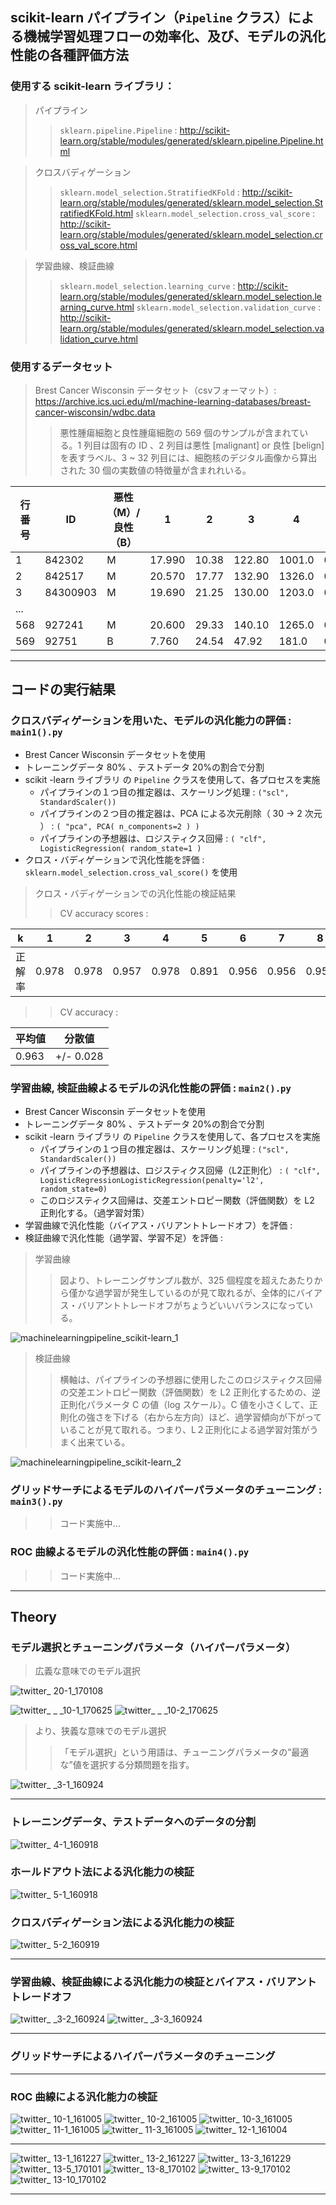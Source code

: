 ## scikit-learn パイプライン（`Pipeline` クラス）による機械学習処理フローの効率化、及び、モデルの汎化性能の各種評価方法


### 使用する scikit-learn ライブラリ：

> パイプライン
>> `sklearn.pipeline.Pipeline` :
  http://scikit-learn.org/stable/modules/generated/sklearn.pipeline.Pipeline.html

> クロスバディゲーション
>> `sklearn.model_selection.StratifiedKFold` : http://scikit-learn.org/stable/modules/generated/sklearn.model_selection.StratifiedKFold.html
> `sklearn.model_selection.cross_val_score` : 
http://scikit-learn.org/stable/modules/generated/sklearn.model_selection.cross_val_score.html

> 学習曲線、検証曲線
>> `sklearn.model_selection.learning_curve` : http://scikit-learn.org/stable/modules/generated/sklearn.model_selection.learning_curve.html
>> `sklearn.model_selection.validation_curve` : http://scikit-learn.org/stable/modules/generated/sklearn.model_selection.validation_curve.html


### 使用するデータセット

> Brest Cancer Wisconsin データセット（csvフォーマット）: https://archive.ics.uci.edu/ml/machine-learning-databases/breast-cancer-wisconsin/wdbc.data
>>悪性腫瘍細胞と良性腫瘍細胞の 569 個のサンプルが含まれている。1 列目は固有の ID 、2 列目は悪性 [malignant] or 良性 [belign] を表すラベル、3 ~ 32 列目には、細胞核のデジタル画像から算出された 30 個の実数値の特徴量が含まれれいる。

|行番号|ID|悪性（M）/良性（B）|1|2|3|4|5|6|7|8|...|22|23|24|25|26|27|28|29|30|
|---|---|---|---|---|---|---|---|---|---|---|---|---|---|---|---|---|---|---|---|---|
|1|842302  |M  |17.990  |10.38  |122.80  |1001.0  |0.11840  |0.27760  |0.300100|0.147100|...|25.380|17.33|  184.60  |2019.0  |0.16220|  0.66560| 0.71190|  0.26540|  0.4601|  0.11890 |
|2|842517  |M  |20.570  |17.77  |132.90  |1326.0  |0.08474  |0.07864  |0.086900|0.147100|...|25.380|  17.33  |184.60  |2019.0  |0.16220  |0.66560|0.24160  |0.18600  |0.2750  |0.08902|
|3|84300903  |M  |19.690  |21.25  |130.00  |1203.0  |0.10960  |0.15990  |0.197400|0.127900   |...|23.570  |25.53  |152.50  |1709.0  |0.14440  |0.42450|0.45040  |0.24300  |0.3613  |0.08758|
|...|
|568|927241  |M  |20.600  |29.33  |140.10  |1265.0  |0.11780  |0.27700  |0.351400|0.152000   |...|25.740  |39.42  |184.60  |1821.0  |0.16500  |0.86810|0.93870  |0.26500  |0.4087  |0.12400|
|569|92751  |B   |7.760  |24.54   |47.92   |181.0  |0.05263  |0.04362  |0.000000|0.000000|...|9.456  |30.37   |59.16   |268.6  |0.08996  |0.06444|0.00000  |0.00000  |0.2871  |0.07039|

---

## コードの実行結果

### クロスバディゲーションを用いた、モデルの汎化能力の評価 : `main1().py`

- Brest Cancer Wisconsin データセットを使用
- トレーニングデータ 80% 、テストデータ 20%の割合で分割
- scikit -learn ライブラリ の `Pipeline` クラスを使用して、各プロセスを実施
  - パイプラインの１つ目の推定器は、スケーリング処理 : `("scl", StandardScaler())`
  - パイプラインの２つ目の推定器は、PCA による次元削除（ 30 → 2 次元 ） : `( "pca", PCA( n_components=2 ) )`
  - パイプラインの予想器は、ロジスティクス回帰 : `( "clf", LogisticRegression( random_state=1 )`
- クロス・バディゲーションで汎化性能を評価 : `sklearn.model_selection.cross_val_score()` を使用

> クロス・バディゲーションでの汎化性能の検証結果
>> CV accuracy scores :

|k|1|2|3|4|5|6|7|8|9|10|
|---|---|---|---|---|---|---|---|---|---|---|
|正解率|0.978|0.978|0.957|0.978|0.891|0.956|0.956|0.956|1.|0.978|

>> CV accuracy :

|平均値|分散値|
|---|---|
|0.963|+/- 0.028|

### 学習曲線, 検証曲線よるモデルの汎化性能の評価 : `main2().py`

- Brest Cancer Wisconsin データセットを使用
- トレーニングデータ 80% 、テストデータ 20%の割合で分割
- scikit -learn ライブラリ の `Pipeline` クラスを使用して、各プロセスを実施
  - パイプラインの１つ目の推定器は、スケーリング処理 : `("scl", StandardScaler())`
  - パイプラインの予想器は、ロジスティクス回帰（L2正則化） : `( "clf", LogisticRegressionLogisticRegression(penalty='l2', random_state=0)`
  - このロジスティクス回帰は、交差エントロピー関数（評価関数）を L2 正則化する。（過学習対策）
- 学習曲線で汎化性能（バイアス・バリアントトレードオフ）を評価 : 
- 検証曲線で汎化性能（過学習、学習不足）を評価 : 

> 学習曲線
>>図より、トレーニングサンプル数が、325 個程度を超えたあたりから僅かな過学習が発生しているのが見て取れるが、全体的にバイアス・バリアントトレードオフがちょうどいいバランスになっている。

![machinelearningpipeline_scikit-learn_1](https://user-images.githubusercontent.com/25688193/29451212-c7290d4e-843c-11e7-9103-d33cc5aa1b6e.png)

> 検証曲線
>> 横軸は、パイプラインの予想器に使用したこのロジスティクス回帰の交差エントロピー関数（評価関数）を L2 正則化するための、逆正則化パラメータ C の値（log スケール）。C 値を小さくして、正則化の強さを下げる（右から左方向）ほど、過学習傾向が下がっていることが見て取れる。つまり、L２正則化による過学習対策がうまく出来ている。

![machinelearningpipeline_scikit-learn_2](https://user-images.githubusercontent.com/25688193/29451357-5893a6e0-843d-11e7-9319-b9af253e78a4.png)


### グリッドサーチによるモデルのハイパーパラメータのチューニング : `main3().py`

>> コード実施中...

### ROC 曲線よるモデルの汎化性能の評価 : `main4().py`

>> コード実施中...

---

## Theory

### モデル選択とチューニングパラメータ（ハイパーパラメータ）

> 広義な意味でのモデル選択

![twitter_ 20-1_170108](https://user-images.githubusercontent.com/25688193/29448075-e4d5dda2-842f-11e7-931c-7e861643466b.png)

![twitter_ _ _10-1_170625](https://user-images.githubusercontent.com/25688193/29447595-98f797a6-842d-11e7-9eaf-c228479483d7.png)
![twitter_ _ _10-2_170625](https://user-images.githubusercontent.com/25688193/29447597-9919f56c-842d-11e7-8251-e9c6e846c292.png)

> より、狭義な意味でのモデル選択
>>「モデル選択」という用語は、チューニングパラメータの”最適な”値を選択する分類問題を指す。

![twitter_ _3-1_160924](https://user-images.githubusercontent.com/25688193/29446078-4d1ba9a6-8425-11e7-8011-243be82de1db.png)

*    *    *

### トレーニングデータ、テストデータへのデータの分割

![twitter_ 4-1_160918](https://user-images.githubusercontent.com/25688193/29446101-65b4cfb0-8425-11e7-8b7b-b481ad353160.png)


### ホールドアウト法による汎化能力の検証

![twitter_ 5-1_160918](https://user-images.githubusercontent.com/25688193/29446118-7719d1d8-8425-11e7-9282-0de039e5ac43.png)

### クロスバディゲーション法による汎化能力の検証

![twitter_ 5-2_160919](https://user-images.githubusercontent.com/25688193/29446124-7bb14b86-8425-11e7-901a-8817811bea17.png)

*    *    *

### 学習曲線、検証曲線による汎化能力の検証とバイアス・バリアントトレードオフ

![twitter_ _3-2_160924](https://user-images.githubusercontent.com/25688193/29446080-4d20feec-8425-11e7-9f74-8395a4521459.png)
![twitter_ _3-3_160924](https://user-images.githubusercontent.com/25688193/29446079-4d1dd51e-8425-11e7-9cee-372aec8bca8d.png)

*    *    *

### グリッドサーチによるハイパーパラメータのチューニング

*    *    *

### ROC 曲線による汎化能力の検証

![twitter_ 10-1_161005](https://user-images.githubusercontent.com/25688193/29446156-a1324964-8425-11e7-9555-da0dc49f132c.png)
![twitter_ 10-2_161005](https://user-images.githubusercontent.com/25688193/29446159-a13575da-8425-11e7-97bc-277d49f09136.png)
![twitter_ 10-3_161005](https://user-images.githubusercontent.com/25688193/29446160-a136d20e-8425-11e7-8451-cb0440cc4d5a.png)
![twitter_ 11-1_161005](https://user-images.githubusercontent.com/25688193/29446161-a1383a9a-8425-11e7-86b0-c23fe22e0039.png)
![twitter_ 11-3_161005](https://user-images.githubusercontent.com/25688193/29446158-a134fe98-8425-11e7-9cda-37a0585357e8.png)
![twitter_ 12-1_161004](https://user-images.githubusercontent.com/25688193/29446157-a1336a06-8425-11e7-9f16-d66eb9bb9927.png)

---

![twitter_ 13-1_161227](https://user-images.githubusercontent.com/25688193/29446164-a15b0ab6-8425-11e7-97e0-dc557c10ce99.png)
![twitter_ 13-2_161227](https://user-images.githubusercontent.com/25688193/29446162-a15952c0-8425-11e7-99c4-13c679b7a3d3.png)
![twitter_ 13-3_161229](https://user-images.githubusercontent.com/25688193/29446163-a15b0912-8425-11e7-972e-0a8ddc9c2097.png)
![twitter_ 13-5_170101](https://user-images.githubusercontent.com/25688193/29446165-a15b9f76-8425-11e7-9e1c-aa9e70f7ddc1.png)
![twitter_ 13-8_170102](https://user-images.githubusercontent.com/25688193/29446167-a167e70e-8425-11e7-81db-502156d96cfd.png)
![twitter_ 13-9_170102](https://user-images.githubusercontent.com/25688193/29446166-a164b598-8425-11e7-9de7-ec1d8f7e9fc1.png)
![twitter_ 13-10_170102](https://user-images.githubusercontent.com/25688193/29446168-a180224c-8425-11e7-8d74-ac831ac73c26.png)

*    *    *
